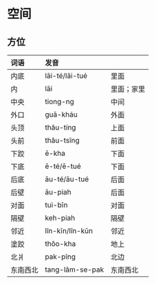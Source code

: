 # 空间

## 方位

| 词语 | 发音 |  |
| :--- | :--- | :--- |
| 内底 | lāi-té/lāi-tué | 里面 |
| 内 | lāi | 里面；家里 |
| 中央 | tiong-ng | 中间 |
| 外口 | guā-kháu | 外面 |
| 头顶 | thâu-tíng | 上面 |
| 头前 | thâu-tsîng | 前面 |
| 下跤 | ē-kha | 下面 |
| 下底 | ē-té/ē-tué | 下面 |
| 后底 | āu-té/āu-tué | 后面 |
| 后壁 | āu-piah | 后面 |
| 对面 | tuì-bīn | 对面 |
| 隔壁 | keh-piah | 隔壁 |
| 邻近 | lîn-kīn/lîn-kūn | 邻近 |
| 塗跤 | thôo-kha | 地上 |
| 北爿 | pak-pîng | 北边 |
| 东南西北 | tang-lâm-se-pak | 东南西北 |



